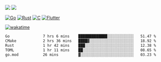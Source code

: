[![](https://img.shields.io/badge/Windows_11-Pro-292e33?style=flat-square&logo=windows&logoColor=ffffff)](https://www.microsoft.com/en-us/windows/)
[![](https://img.shields.io/badge/macOS-Sequoia-292e33?style=flat-square&logo=apple&logoColor=ffffff)](https://www.apple.com/macbook-pro/) 

[![Go](https://img.shields.io/badge/-Go-DEA584?style=flat&logo=go&logoColor=000000)](https://golang.org/)
[![Rust](https://img.shields.io/badge/-Rust-DEA584?style=flat&logo=rust&logoColor=000000)](https://www.rust-lang.org)
[![C](https://img.shields.io/badge/--DEA584?style=flat&logo=c&logoColor=000000)](https://www.c-language.org/)
[![Flutter](https://img.shields.io/badge/-Flutter-DEA584?style=flat&logo=flutter&logoColor=000000)](https://flutter.dev/)

[![wakatime](https://wakatime.com/badge/user/9bb0c784-91ca-4b5c-8e9c-b13ece0f7b09.svg)](https://wakatime.com/@9bb0c784-91ca-4b5c-8e9c-b13ece0f7b09)


<!--START_SECTION:waka-->

```txt
Go               7 hrs 6 mins    █████████████░░░░░░░░░░░░   51.47 %
CMake            2 hrs 36 mins   ████▓░░░░░░░░░░░░░░░░░░░░   18.92 %
Rust             1 hr 42 mins    ███░░░░░░░░░░░░░░░░░░░░░░   12.38 %
TOML             1 hr 11 mins    ██░░░░░░░░░░░░░░░░░░░░░░░   08.65 %
go.mod           26 mins         ▓░░░░░░░░░░░░░░░░░░░░░░░░   03.23 %
```

<!--END_SECTION:waka-->
